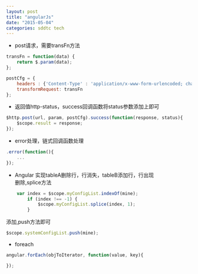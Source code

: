 ```yaml
---
layout: post
title: "angularJs"
date: "2015-05-04"
categories: sddtc tech
---
```


* post请求，需要transFn方法   

```javascript    
transFn = function(data) {  
    return $.param(data);  
};  

postCfg = {  
    headers : {'Content-Type' : 'application/x-www-form-urlencoded; charset=UTF-8'},  
  	transformRequest: transFn  
};  

```    
* 返回值http-status，success回调函数将status参数添加上即可   

```javascript
$http.post(url, param, postCfg).success(function(response, status){  
    $scope.result = response;  
});  

```    

* error处理，链式回调函数处理    

```javascript
.error(function(){
    ...
});
```

* Angular 实现tableA删除行，行消失，tableB添加行，行出现  
删除,splice方法  

```javascript
    var index = $scope.myConfigList.indexOf(mine);
	    if (index !== -1) {
		    $scope.myConfigList.splice(index, 1);
		}
```

添加,push方法即可  

```javascript
$scope.systemConfigList.push(mine);
```

* foreach  
```javascript
angular.forEach(objToIterator, function(value, key){

});
```
